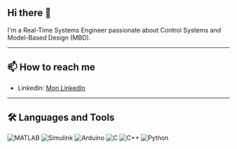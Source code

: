 ## Hi there 👋



I'm a Real-Time Systems Engineer passionate about Control Systems and Model-Based Design (MBD).

---

## 📫 How to reach me
- LinkedIn: [Mon LinkedIn](https://linkedin.com/in/aoua-asmaa-kanazoe)

---

## 🛠️ Languages and Tools
![MATLAB](https://img.shields.io/badge/-MATLAB-0076A8?style=flat&logo=mathworks)
![Simulink](https://img.shields.io/badge/-Simulink-F37324?style=flat&logo=simulink)
![Arduino](https://img.shields.io/badge/-Arduino-00979D?style=flat&logo=arduino)
![C](https://img.shields.io/badge/-C-00599C?style=flat&logo=c)
![C++](https://img.shields.io/badge/-C++-00599C?style=flat&logo=c%2B%2B)
![Python](https://img.shields.io/badge/-Python-3776AB?style=flat&logo=python)

